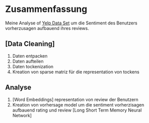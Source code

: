 # Zusammenfassung
Meine Analyse of  [Yelp Data Set](https://www.yelp.com/dataset/download) um die Sentiment des Benutzers vorherzusagen  aufbauend ihres  reviews. 

## [Data Cleaning]
1.	Daten entpacken
2.	Daten aufteilen 
3.	Daten tockenization
4.	Kreation von sparse matriz für die representation von tockens
## Analyse
 1.	[Word Embeddings] representation von  review der Benutzern
 2.	Kreation von vorhersage model  um die sentiment vorherzisagen aufbauend rating und review
	 [Long Short Term Memory Neural Network]

